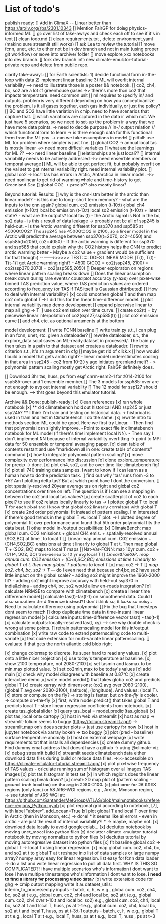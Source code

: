 # List of todo's

publish ready:
    [] Add in ClimaX -- Linear better than https://arxiv.org/abs/2301.10343
    [] Mention FairGP for doing physics-informed ML
    [] go over list of take-aways and check each off to see if it's in text
    [] clean todo.md
    [] clean requirements.txt , delete environment.yaml (making sure streamlit still works)
    [] ask Lea to review the tutorial
    [] move fcnn, unet, etc. to either not be in dev branch and not in main (using proper git workflow) or move into archive/ folder
    [] move explore_xxx notebooks into dev branch.
    [] fork dev branch into new climate-emulator-tutorial-private repo and delete from public repo.

clarify take-aways:
    [] for Earth scientists:
        1) decide functional form in-the-loop with data
        2) implement linear baseline
        3) ML will overfit internal variability
            --> need to illustrate those in a poster && notebook.
    [] co2, ch4, bc, so2 are a lot of greenhouse gases ->> there's more than co2 that impacts temperature. need common unit
        [] ml requires to specify in/ and outputs. problem is very different depending on how you conceptioanlize the problem. Is it all gases together, each gas individually, or just the policy?
        [] BC and SO2 have little variation in cmip. need to have scenarios that capture that.
        [] which variations are captured in the data in which not. We just have 5 scenarios, so we need to set-up the problem in a way that we have more data points.
            -> need to decide purpose // in-/ output relation // which functional form to learn
                -> is there enough data for this functional form from the ML pov. 
                -> can we take assumptions in model
    [] pitfall: use ML for problem where simpler is just fine.
        [] global CO2 -> annual local tas is mostly linear ->> need more difficult variables
        [] what are the learnings for ML ??  -->> need linear baseline
        [] relationships are just local??
    [] internal variability needs to be actively addressed ->> need ensemble members or temporal average
        [] ML will be able to get perfect fit, but probably overfit on the val set to get internal variability right. need internal variability plot.
    [] global co2 -> local tas has errors in Arctic, Antarctica in linear model. ->> need nonlinear to get rid of warming whole and time-history to get Greenland Sea
    [] global CO2 -> precip?? also mostly linear?

Beyond tutorial:
Results:
    [] why is the cnn-lstm better in the arctic than linear model?
        - is this due to long- short term memory?
        - what are the inputs to the cnn again? 
            global cum. co2 emission (t-10:t)
            global      ch4 emission (t-10:t)
            local       bc  emission (t-10:t)
            local       so2 emission (t-10:t)
            + latent state?
        - what are the outputs?
            local       tas          (t)
        - the Arctic signal is Not in the bc, so2 data
        - is this a result of data leakage -> probably not bc all of ssp245 is held-out.
        - Is the Arctic warming different for ssp370 and ssp585 at 4500GtCO2? The ssp245 has 4500GtCO2 in 2100; so a linear model in the Arctic will predict the average between ssp370(t=2070, co2=4050)  and ssp585(t=2050, co2=4050)
            - If the arctic warming is different for ssp370 and ssp585 that could explain why the CO2 history helps the CNN to predict arctic warming better 
                - Maybe a co2 value + gradient would be sufficient for that though:)
                    ----->>>>>> TEST:::::: DOES LINEAR MODEL[T(t), T(t)-T(t-1)] get Arctic warming right?
            - 4500 GtCO2 = co2(ssp245, 2100) = co2(ssp370,2070) = co2(ssp585,2050)
    [] Deeper exploration on regions where linear pattern scaling breaks down
        [] Does the linear assumption break down during rare events?
        could plot accuracy (y-axis) over pixel-wise binned TAS prediction value, where TAS prediction values are ordered according to frequency (or TAS if TAS itself is Gaussian distributed)
    [] How to deal with internal variability?
        [x] could smoothen global T and then map co2 onto global T
            -> I did this for the linear time-difference model.
        [] plot internal variability map
demo development
    [] expand piecewise linear to map all_ghg -> T
    [] use co2 emission over time curve.
        [] create co2(t) = by piecewise linear interpolation of co2(ssp127,ssp585(t))
        [] plot co2 emission curve
    [] add ch4, etc. as optional arguments at the bottom

model development:
    [] write FCNN baseline
        [] write train.py s.t., i can plug in an fcnn, unet, etc. given a dataloader?
            [] rewrite dataloader, s.t., the explore_data scipt saves an ML-ready dataset in processed/. The train.py then takes in a path to that dataset and creates a dataloader.
            [] rewrite criterion s.t., it's an argument in cfg
            [] maybe get rid of click.x
    [] how would I build a model that gets arctic right?
        - linear model underestimates cooling in that area in ssp245
            - co2 from 10-20 y ago initiates greenland melt? 
      - > polynomial pattern scaling mostly get Arctic right. FairGP definitely does.

[] Download 3hr tas, huss, ps from esgf cnrm-esm2-1 for 2014-2100 for ssp585-over and 1 ensemble member.
    [] The 3 models for ssp585-over are not enough to avg out internal variability
    [] The 12 model for ssp127 should be enough.
    --> that goes beyond this emulator tutorial.

Archive && Done:
publish-ready:
    [x] Clean references
    [x] run whole notebook
    [x] ** did climatebench hold out historical AND ssp245 or just ssp245? ** I think I'm train and testing on historical data.
        -> historical is used in train and test in ClimateBench. I do the same.
    [x] rewrite intro to methods section: ML could be good. Here we first try Linear. 
        - Then find that polynomial can slightly improve. 
        - Point to exact file in climatebench notebook for ML model (if there's time implement local NN). 
        - Then say I don't implement NN because of internal variability overfitting 
        -> point to MPI data for 50 ensemble or temporal averaging paper.
    [x] clean table of contents
        restart and use "markdown all in one: create table of contents" command
    [x] how to integrate polynomial pattern scaling?
        [x] move complexity over performance into discussion
[x] clone explore_temperature for precip -> done.
[x] plot ch4, so2, and bc over time like climatebench fig1 
[x] plot all 740 training data samples. I want to know if I can learn as a human how to do the prediction task. 
    [] find out why 'tas' runs from -3 to +5? Am I plotting delta tas? But at which point have I dont the conversion.
    [] plot spatially-resolved 20year average tas on right and global co2 concentrations over time on left. The question is if I can see a mapping in between the co2 and local tas values?
[x] create scatterplot of co2 to each pixel? to see if co2 relates locally linearly to tas
    -> I plotted global T to local T for each pixel and I know that global co2 linearly correlates with global T
[x] create 2nd order polynomial fit instead of pattern scaling. I'm interested if there's good trends in the global T vs. local T plot.
    -> I plotted degree of polynomial fit over performance and found that 5th order polynomial fits the data best.
[] other model in-/output possibilities:
    [x] ClimateBench: map global cum. CO2 emissions + global CH4 emis. + spatially-resolved annual (SO2,BC) at time t to local T
        [] Linear: map annual cum. CO2 emission + (CH4,SO2,BC) emissions at time t linearly to global T at t. Then map global T + (SO2, BC) maps to local T maps
    [] Nat-Var-FCNN: map 10yr cum. co2 + (CH4, SO2, BC) time-series to 10 yr avg local T
    [] *Linear&FaiRGP: map annual cum. CO2 emission + (CH4,SO2,BC) emissions at time t linearly to global T at t. then map global T patterns to local T*
        [x] map co2 -> T
        [] *map co2, ch4, bc, so2 -> T* -- do I even need that because ch4,bc,so2 have such little impact on the global scale?
            - adding so2 might improve the 1960-2000 fit?
            - adding so2 might improve accuracy with held-out ssp370 in india&china
            - adding ch4, bc, so2 would allow en-roads integration?
[x] calculate NRMSE to compare with climatebench
[x] create a linear time difference model
    [] calculate tas(t)-tas(t-1) on smoothened data.
        Could I also smoothen the difference instead? I don't think so, it looks so noisy..
        Need to calculate difference using polynomial
        [] Fix the bug that timesteps dont seem to match
    [] drop duplicate time data in time-instant linear regression model
    [x] calculate inputs: time-difference vector tas(t) - tas(t-1)
    [x] calculate outputs: locally-resolved tas(t, xy)
        --> see why double check is wrong at some points.
    [] retrain patternscaling model for this in/output combination
        [x] write raw code to extend patternscaling code to multi-variate
        [x] text code extension for multi-variate linear patternscaling.
    [] evaluate if that gets the north atlantic cold blob right

[x] change colormap to discrete. Its super hard to read any values.
    [x] plot onto a little nicer projection
[x] use today's temperature as baseline.
[x] show 2100 temperature, not 2080-2100
[x] set tasmin and tasmax to be min,max plotted value.
[x] set co2min, max to be today's values
[x] add main
[x] check why model disagrees with baseline at 0.87°C
[x] create interactive demo
    [x] write model.predict() that takes global co2 and predicts global T
    [x] create xarray with dimensions: (co2 avg over 2080-2100), (global T avg over 2080-2100), (latitude), (longitude). 
    And values: (local T).
    [x] store or compute on the fly? -> storing is faster, but *on-the-fly* is cooler. -> compute on-the-fly
    [x] first, write model.predict() that takes global T and predicts local T
        - store linear regression coefficients from notebook.
    [x] create tas_global slider
    [x] query tas_local = model.predict(tas_global)
    [x] plot tas_local onto cartopy
    [x] host in web via streamlit
        [x] host as map -> streamlit-folium seems to buggy (https://folium.streamlit.app/) -> streamlit.map only does scatter plots -> just use cartopy for now
    [x] host in jupyter notebook via xarray bokeh -> too buggy
[x] plot (pred - baseline) surface temperature anomaly 
[x] host on external webpage
    [x] write requirements.txt that installs all dependencies
    [x] create dummy github. Find dummy email address that doesnt have a github -> using @climate-viz
    [x] debug streamlit build
        [x] streamlit needs climatebench data
            either download data files during build
            or reduce  data files. 
    ->>> accessible on https://climate-emulator-tutorial.streamlit.app/
[x] plot pixel wise frequency of TAS values
    - calculate running sum of histogram over all images TAS images
[x] plot tas histogram in test set
[x] In which regions does the linear pattern scaling break down?
    [x] create 2D map plot of (pattern scaling - ground-truth local tas) on the avg in 2080-2100.
    [x] plot error for 26 SREX regions (only land) or 58 AR6-WGI regions, e.g., Arctic, Monsoon region,  
        -> see tutorial of AR6-WGI at: https://github.com/SantanderMetGroup/ATLAS/blob/main/notebooks/reference-regions_Python.ipynb
    [x] plot regional grid according to notebook, [7], with label "abbrev", add_ocean=True
    [x] plot global T and local T over time in Arctic (then in Monsoon, etc.) -> done!
    * it seems like all errors - even in arctic - are just the result of internal variability?! * -> maybe, maybe not.
[x] download data locally to avoid google colab...
[x] declutter notebook by moving unet_model into python files
[x] declutter climate-emulator-tutorial notebook by moving normalize to python files
[x] declutter tutorial by moving autoregressive dataset into python files
[x] fit baseline global co2 -> global T -> local T using linear regression.
[x] map global cum. co2, ch4, bc, and so2 at t to global T at t
    reshape into list of data samples or large numpy array?
        numpy array easy for linear regression.
        list easy for fcnn data loader
        -> do a list and write linear regression to pull all data first.
        WHY IS THIS SO COMPLICATED?!
            i have multiple scenarios who's information i dont want to lose
            i have multiple timestamps who's information i dont want to lose.
            **i need to find a library for processing video data?**
[x] write extensible code for ghg -> cmip output mapping
    write it as dataset_utils: interim_to_processed.py
    inputs - batch, c, h, w
        e.g., global cum. co2, ch4, bc, so2 at t
        e.g., global cum. co2, ch4 and local bc, so2 at t
        (e.g., global cum. co2, ch4 over t-10:t and local bc, so2)
        e.g., global cum. co2, ch4, local bc, so2 at t and 
            local T, huss, ps at t-1
        e.g., global cum. co2, ch4, local bc, so2 at t and
            local T, huss, ps at t-3:t-1
    outputs - batch, c, h, w
        e.g., global T at t
        e.g., local T at t
        e.g., local T, huss, ps at t
        e.g., local T, huss , ps at t+3